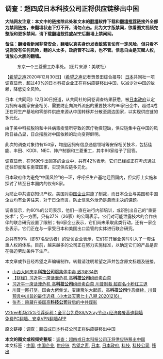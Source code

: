  <h2>调查：超四成日本科技公司正将供应链移出中国</h2> <p class="notice"><b>大陆网友注意：本文中的链接除此处和文末的<a href="https://github.com/bannedbook/fanqiang" >翻墙</a>软件下载和<a href="https://github.com/killgcd/justmysocks/blob/master/README.md">翻墙推荐</a>链接外全部为禁网链接，未翻墙状态下打不开，请勿点击。此为文字版禁闻，欲看图文视频完整版和更多禁闻，请下载<a href="https://github.com/bannedbook/fanqiang">翻墙软件或APP</a>后翻墙上禁闻网。</p><p>备注：翻墙看新闻非常安全，翻墙以真实身份发表敏感言论有一定风险，但只看不说则没有任何风险，翻的人太多，政府管不过来，也不管。信息自由是天赋人权，请放心大胆的翻墙。</b></p>  <div class="entry"> <figure> <p><figcaption>东京一个三菱重工办事处。（图片来源：美联社）</figcaption></figure> <p>【<span class='wp_keywordlink_affiliate'><a href="https://www.soundofhope.org" title="希望之声" target="_blank">希望之声</a></span>2020年12月30日】（<a href="https://www.bannedbook.org/bnews/tag/%e5%b8%8c%e6%9c%9b%e4%b9%8b%e5%a3%b0/" class="st_tag internal_tag" rel="tag" title="标签 希望之声 下的日志">希望之声</a>记者贺景田综合报导）<a href="https://www.bannedbook.org/bnews/tag/%e6%97%a5%e6%9c%ac/" class="st_tag internal_tag" rel="tag" title="标签 日本 下的日志">日本</a>共同社一项调查显示，超过40%的日本<a href="https://www.bannedbook.org/bnews/tag/%E7%A7%91%E6%8A%80/" class="st_tag internal_tag" rel="tag" title="标签 科技 下的日志">科技</a>企业正在将<a href="https://www.bannedbook.org/bnews/tag/%E4%BE%9B%E5%BA%94%E9%93%BE/" class="st_tag internal_tag" rel="tag" title="标签 供应链 下的日志">供应链</a><a href="https://www.bannedbook.org/bnews/tag/%E7%A7%BB%E5%87%BA/" class="st_tag internal_tag" rel="tag" title="标签 移出 下的日志">移出</a><span class='wp_keywordlink_affiliate'><a href="https://www.bannedbook.org/" title="中国" target="_blank">中国</a></span>，以减少对<a href="https://www.bannedbook.org/bnews/tag/%E4%B8%AD%E5%9B%BD/" class="st_tag internal_tag" rel="tag" title="标签 中国 下的日志">中国</a>的依赖，降低安全风险。</p> <p>日本《共同网》12月30日报道，从共同社的问卷调查结果获悉，被<a href="https://www.bannedbook.org/bnews/tag/%E6%97%A5%E6%9C%AC%E6%94%BF%E5%BA%9C/" class="st_tag internal_tag" rel="tag" title="标签 日本政府 下的日志">日本政府</a>认定为拥有与国家安全相关、需要防止向海外流出的重要技术的96家日企中，超过4成正在将生产基地和零部件供应来源从中国转移并分散至周边国家，以实现供应链的多元化。</p> <p>由于美中科技脱钩和中共病毒疫情所导致的医疗物资短缺，供应链集中在中国的风险日益凸显，日企摆脱对中国依赖的动向变得鲜明。</p>  <p>此次的调查对象约有150家，均是因拥有信息通信领域等安保相关技术，包括佳能、丰田、KDDI、NEC、神户制钢和三菱重工，其中96家给予了回答。</p> <p>调查显示，在96家作出回答的企业中，共有42%表示，它们已经或正在考虑通过迁往印度和东南亚国家，实现供应链多元化。</p> <p>日本政府作为避免“中国风险”的一环，呼吁把生产基地迁回国内，但实际上实施和探讨了转至日本国内的仅有8家。</p>  <p>为防止中共盗窃知识产权，美国对<a href="https://www.bannedbook.org/bnews/tag/%E4%B8%AD%E5%9B%BD%E4%BC%81%E4%B8%9A/" class="st_tag internal_tag" rel="tag" title="标签 中国企业 下的日志">中国企业</a>实施了制裁，而日本企业与美国和中国企业均有业务往来，对于日企而言，防止信息外泄仍是悬而未决的课题。</p> <p>调查显示，约60%的公司表示，他们一直在进行内部培训，或识别出自己的“重要技术”；另一方面，只有27%（26家）的公司表示，它们对可能泄露技术的合作伙伴的联合研究设置了限制；有6家企业表示，它们尚未采取此类行动，还有一家企业表示，它们正在与一家受日本和美国出口监管的实体进行联合研究。</p> <p>总共有59%（即57名受访者）的受访企业表示，它们在开展业务时引入了一套注重人权的体系。目前，越来越多的公司正在努力实施标准，以确定它们的产品是否在强迫劳动条件下生产。</p>  <p>本文章或节目经希望之声编辑制作，转载请注明希望之声并包含原文标题及链接。</p> <ul class='op-related-articles' title='相关阅读'> <li><a href='https://www.bannedbook.org/bnews/cbnews/20201229/1456806.html' target='_blank'>山西大同庆平<b>科技公司</b>爆集体中毒 致3死34伤</a></li> <li><a href='https://www.bannedbook.org/bnews/bannedvideo/20201228/1456162.html' target='_blank'>【财经】习近平一席话泄危机  高<b>科技公司</b>纷纷卖白菜</a></li> <li><a href='https://www.bannedbook.org/bnews/topimagenews/20201228/1456154.html' target='_blank'>习近平一席话洩危机 高<b>科技公司</b>纷纷卖白菜 川普制裁 超百名小粉红三退</a></li> <li><a href='https://www.bannedbook.org/bnews/bannedvideo/20201216/1454169.html' target='_blank'>川普一网打尽，国会大佬倒戈，麦康奈尔大起底，高<b>科技公司</b>作恶继续，川普预言中川普的最佳选择（小木谈天第七十八期 20201216）</a></li> <li><a href='https://www.bannedbook.org/bnews/comments/20201221/1451990.html' target='_blank'>张杰：隐藏在美国高<b>科技公司</b>背后的中共谍影</a></li> </ul> <p class="texttj"> <a href="https://www.bannedbook.org/forum23/topic22702.html" target="_blank">V2free机场25%引荐返利：全平台免费SS/V2ray节点+经济套餐高速翻墙</a><br/> <a href="https://github.com/bannedbook/fanqiang/wiki/%E7%A6%81%E9%97%BB%E7%BD%91%E5%AE%89%E5%8D%93%E7%BF%BB%E5%A2%99%E6%96%B0%E9%97%BBAPP" target="_blank">免费PC翻墙、安卓VPN翻墙APP</a></p><p>原文链接：<a class="src_link"  href="https://www.soundofhope.org/post/458861" target="_blank">调查：超四成日本科技公司正将供应链移出中国</a></p><a name='sharetosocial'></a>       <div><b>本文的图文或视频完整版</b>：<a href='https://www.bannedbook.org/bnews/comments/20201231/1458138.html'>调查：超四成日本科技公司正将供应链移出中国</a></div>  </div><!--END ENTRY--> <div class="postfooter"> <div>本文标签：<a href="https://www.bannedbook.org/bnews/tag/%E4%B8%AD%E5%9B%BD/" rel="tag">中国</a>, <a href="https://www.bannedbook.org/bnews/tag/%E4%B8%AD%E5%9B%BD%E4%BC%81%E4%B8%9A/" rel="tag">中国企业</a>, <a href="https://www.bannedbook.org/bnews/tag/%E4%BE%9B%E5%BA%94%E9%93%BE/" rel="tag">供应链</a>, <a href="https://www.bannedbook.org/bnews/tag/%e5%b8%8c%e6%9c%9b%e4%b9%8b%e5%a3%b0/" rel="tag">希望之声</a>, <a href="https://www.bannedbook.org/bnews/tag/%e6%97%a5%e6%9c%ac/" rel="tag">日本</a>, <a href="https://www.bannedbook.org/bnews/tag/%E6%97%A5%E6%9C%AC%E6%94%BF%E5%BA%9C/" rel="tag">日本政府</a>, <a href="https://www.bannedbook.org/bnews/tag/%E7%A7%91%E6%8A%80/" rel="tag">科技</a>, <a href="https://www.bannedbook.org/bnews/tag/%E7%A7%91%E6%8A%80%E5%85%AC%E5%8F%B8/" rel="tag">科技公司</a>, <a href="https://www.bannedbook.org/bnews/tag/%E7%A7%BB%E5%87%BA/" rel="tag">移出</a></div>  </div><!--END POSTFOOTER--> 